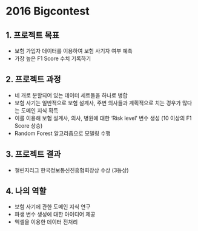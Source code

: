 2016 Bigcontest
================

## 1\. 프로젝트 목표

  - 보험 가입자 데이터를 이용하여 보험 사기자 여부 예측
  - 가장 높은 F1 Score 수치 기록하기

## 2\. 프로젝트 과정

  - 네 개로 분할되어 있는 데이터 세트들을 하나로 병합
  - 보험 사기는 일반적으로 보험 설계사, 주변 의사들과 계획적으로 치는 경우가 많다는 도메인 지식 획득
  - 이를 이용해 보험 설계사, 의사, 병원에 대한 ‘Risk level’ 변수 생성 (10 이상의 F1 Score 상승)
  - Random Forest 알고리즘으로 모델링 수행

## 3\. 프로젝트 결과

  - 챌린지리그 한국정보통신진흥협회장상 수상 (3등상)

## 4\. 나의 역할

  - 보험 사기에 관한 도메인 지식 연구
  - 파생 변수 생성에 대한 아이디어 제공
  - 엑셀을 이용한 데이터 전처리
